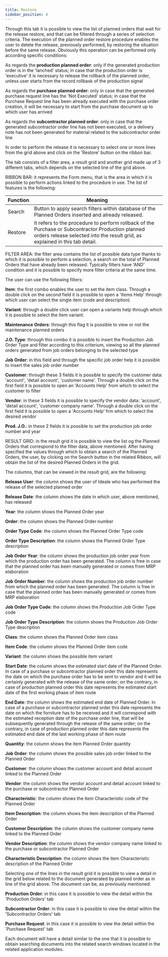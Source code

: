 ```yaml
---
title: Restore
sidebar_position: 4
---
```


Through this tab it is possible to view the list of planned orders that wait for the release restore, and that can be filtered through a series of selection criteria. The execution of the planned order restore procedure enables the user to delete the release, previously performed, by restoring the situation before the same release. Obviously this operation can be performed only according specific conditions:

As regards the **production planned order**: only if the generated production order is in the 'lanched' status; in case that the production order is 'executive' it is necessary to release the rollback of the planned order, unless user starts from the record rollbask of the production signal

As regards the **purchase planned order**: only in case that the generated purchase request line has the 'Not Executed' status; in case that the Purchase Request line has been already executed with the purchase order creation, it will be necessary to start from the purchase document up to which user has arrived

As regards the **subcontractor planned order**: only in case that the generated subcontractor order line has not been executed, or a delivery note has not been generated for material related to the subcontractor order line

In order to perform the release it is necessary to select one or more lines from the grid above and click on the 'Restore' button on the ribbon bar.

The tab consists of a filter area, a result grid and another grid made up of 3 different tabs, which depends on the selected line of the grid above.

RIBBON BAR: it represents the Form menu, that is the area in which it is possible to perform actions linked to the procedure in use. The list of features is the following: 





| Function | Meaning |
| --- | --- |
| Search | Button to apply search filters within database of the Planned Orders inserted and already released. |
| Restore | It refers to the procedure to perform rollback of the Purchase or Subcontractor Production planned orders release selected into the result grid, as explained in this tab detail. |

FILTER AREA: the filter area contains the list of possible data type thanks to which it is possible to perform a selection, a search on the total of Planned Orders that have already been released. Typically filters have 'AND' condition and it is possible to specify more filter criteria at the same time.

The user can use the following filters:

**Item**: the first combo enables the user to set the item class. Through a double click on the second field it is possible to open a 'Items Help' through which user can select the single item (code and description)

**Variant**: through a double click user can open a variants help through which it is possible to select the item variant.

**Maintenance Orders**: through this flag it is possible to view or not the maintenance planned orders

**J.O. Type**: through this combo it is possible to insert the Production Job Order Type and filter according to this criterium, viewing so all the planned orders generated from job orders belonging to the selected type

**Job Order**: in this field and through the specific job order help it is possible to insert the sales job order number

**Customer**: through these 3 fields it is possible to specify the customer data: 'account', 'detail account', 'customer name'. Through a double click on the first field it is possible to open an 'Accounts Help' from which to select the customer to filter

**Vendor**: in these 3 fields it is possible to specify the vendor data: 'account', 'detail account', 'customer company name'. Through a double click on the first field it is possible to open a 'Accounts Help' frm which to select the desired vendor

**Prod. J.O.**: in these 2 fields it is possible to set the production job order number and year

RESULT GRID: in the result grid it is possible to view the list og the Planned Orders that correspond to the filter data, above mentioned. After having specified the values through which to obtain a search of the Planned Orders, the user, by clicking on the Search button in the related Ribbon, will obtain the list of the desired Planned Orders in the grid.

The columns, that can be viewed in the result grid, are the following:

**Release User**: the column shows the user of Ideale who has performed the release of the selected planned order

**Release Date**: the column shows the date in which user, above mentioned, has released

**Year**: the column shows the Planned Order year

**Order**: the column shows the Planned Order number

**Order Type Code**: the column shows the Planned Order Type code

**Order Type Description**: the column shows the Planned Order Type description

**Job Order Year**: the column shows the production job order year from which the production order has been generated. The column is free in case that the planned order has been manually generated or comes from MRP elaboration

**Job Order Number**: the column shows the production job order number from which the planned order has been generated. The column is free in case that the planned order has been manually generated or comes from MRP elaboration

**Job Order Type Code**: the column shows the Production Job Order Type code

**Job Order Type Description**: the column shows the Production Job Order Type description

**Class**: the column shows the Planned Order item class

**Item Code**: the column shows the Planned Order item code

**Variant**: the column shows the possible item variant

**Start Date**: the column shows the estimated start date of the Planned Order. In case of a purchase or subcontractor planned order this date represents the date on which the purchase order has to be sent to vendor and it will be certainly generated with the release of the same order; on the contrary, in case of production planned order this date represents the estimated start date of the first working phase of item route

**End Date**: the column shows the estimated end date of Planned Order. In case of a purchase or subcontractor planned order this date represents the date on which the forniture has to be received and it will correspond with the estimated reception date of the purchase order line, that will be subsequently generated through the release of the same order; on the contrary, in case of production planned order this date represents the estimated end date of the last working phase of item route

**Quantity**: the column shows the item Planned Order quantity

**Job Order**: the column shows the possible sales job order linked to the Planned Order

**Customer**: the column shows the customer account and detail account linked to the Planned Order

**Vendor**: the column shows the vendor account and detail account linked to the purchase or subcontractor Planned Order

**Characteristic**: the column shows the item Characteristic code of the Planned Order

**Item Description**: the column shows the item description of the Planned Order

**Customer Description**: the column shows the customer company name linked to the Planned Order

**Vendor Description**: the column shows the vendor company name linked to the purchase or subcontractor Planned Order

**Characteristic Description**: the column shows the item Characteristic description of the Planned Order

Selecting one of the lines in the result grid it is possible to view a detail in the grid below related to the document generated by planned order as in line of the grid above. The document can be, as previously mentioned:

**Production Order**: in this case it is possible to view the detail within the 'Production Orders' tab

**Subcontractor Order**: in this case it is possible to view the detail within the 'Subcontractor Orders' tab

**Purchase Request**: in this case it is possible to view the detail within the 'Purchase Request' tab

Each document will have a detail similar to the one that it is possible to obtain searching documents into the related search windows located in the related application modules.






